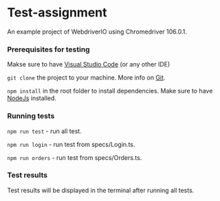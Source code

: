 # Test-assignment
An example project of WebdriverIO using Chromedriver 106.0.1.

### Prerequisites for testing
Makse sure to have [Visual Studio Code](https://code.visualstudio.com/) (or any other IDE)

```git clone``` the project to your machine.
More info on [Git](https://git-scm.com).

```npm install``` in the root folder to install dependencies.
Make sure to have [NodeJs](https://nodejs.org/en/) installed.

### Running tests
```npm run test``` - run all test.

```npm run login``` - run test from specs/Login.ts.

```npm run orders``` - run test from specs/Orders.ts.

### Test results
Test results will be displayed in the terminal after running all tests.
